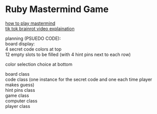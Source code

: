 # Ruby Mastermind Game

[how to play mastermind](https://www.wikihow.com/Play-Mastermind)  
[tik tok brainrot video explaination](https://www.youtube.com/watch?v=EF2oeSnTYgY)

planning (PSUEDO CODE):  
board display:  
4 secret code colors at top  
12 empty slots to be filled (with 4 hint pins next to each row)

color selection choice at bottom

board class  
code class (one instance for the secret code and one each time player makes guess)  
hint pins class  
game class  
computer class  
player class  
